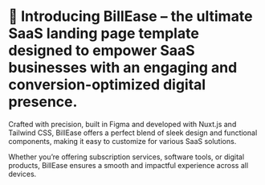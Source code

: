 # 🚀 Introducing BillEase – the ultimate SaaS landing page template designed to empower SaaS businesses with an engaging and conversion-optimized digital presence.


Crafted with precision, built in Figma and developed with Nuxt.js and Tailwind CSS, BillEase offers a perfect blend of sleek design and functional components, making it easy to customize for various SaaS solutions.

 Whether you’re offering subscription services, software tools, or digital products, BillEase ensures a smooth and impactful experience across all devices.
